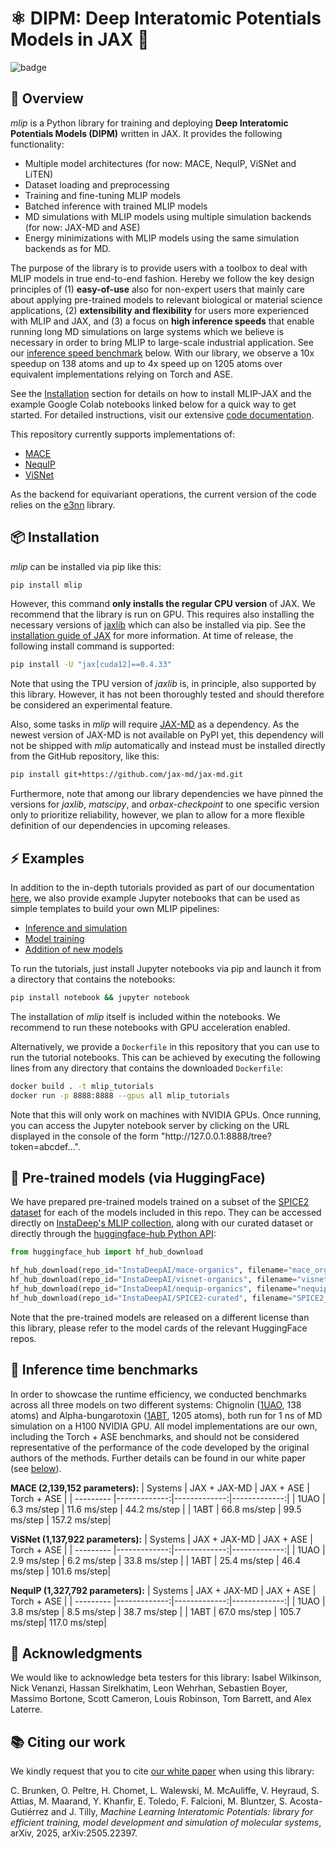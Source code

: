 # ⚛️ DIPM: Deep Interatomic Potentials Models in JAX 🚀

![badge](https://img.shields.io/endpoint?url=https://gist.githubusercontent.com/mlipbot/b6e4bf384215e60775699a83c3c00aef/raw/pytest-coverage-comment.json)

## 👀 Overview

*mlip* is a Python library for training and deploying
**Deep Interatomic Potentials Models (DIPM)** written in JAX. It provides
the following functionality:
- Multiple model architectures (for now: MACE, NequIP, ViSNet and LiTEN)
- Dataset loading and preprocessing
- Training and fine-tuning MLIP models
- Batched inference with trained MLIP models
- MD simulations with MLIP models using multiple simulation backends (for now: JAX-MD and ASE)
- Energy minimizations with MLIP models using the same simulation backends as for MD.

The purpose of the library is to provide users with a toolbox
to deal with MLIP models in true end-to-end fashion.
Hereby we follow the key design principles of (1) **easy-of-use** also for non-expert
users that mainly care about applying pre-trained models to relevant biological or
material science applications, (2) **extensibility and flexibility** for users more
experienced with MLIP and JAX, and (3) a focus on **high inference speeds** that enable
running long MD simulations on large systems which we believe is necessary in order to
bring MLIP to large-scale industrial application.
See our [inference speed benchmark](#-inference-time-benchmarks) below.
With our library, we observe a 10x speedup on 138 atoms and up to 4x speed up
on 1205 atoms over equivalent implementations relying on Torch and ASE.

See the [Installation](#-installation) section for details on how to install
MLIP-JAX and the example Google Colab notebooks linked below for a quick way
to get started. For detailed instructions, visit our extensive
[code documentation](https://instadeepai.github.io/mlip/).

This repository currently supports implementations of:
- [MACE](https://arxiv.org/abs/2206.07697)
- [NequIP](https://www.nature.com/articles/s41467-022-29939-5)
- [ViSNet](https://www.nature.com/articles/s41467-023-43720-2)

As the backend for equivariant operations, the current version of the code relies
on the [e3nn](https://zenodo.org/records/6459381) library.

## 📦 Installation

*mlip* can be installed via pip like this:

```bash
pip install mlip
```

However, this command **only installs the regular CPU version** of JAX.
We recommend that the library is run on GPU.
This requires also installing the necessary versions
of [jaxlib](https://pypi.org/project/jaxlib/) which can also be installed via pip. See
the [installation guide of JAX](https://docs.jax.dev/en/latest/installation.html) for
more information.
At time of release, the following install command is supported:

```bash
pip install -U "jax[cuda12]==0.4.33"
```

Note that using the TPU version of *jaxlib* is, in principle, also supported by
this library. However, it has not been thoroughly tested and should therefore be
considered an experimental feature.

Also, some tasks in *mlip* will
require [JAX-MD](https://github.com/jax-md/jax-md>) as a dependency. As the newest
version of JAX-MD is not available on PyPI yet, this dependency will not
be shipped with *mlip* automatically and instead must be installed
directly from the GitHub repository, like this:

```bash
pip install git+https://github.com/jax-md/jax-md.git
```

Furthermore, note that among our library dependencies we have pinned the versions
for *jaxlib*, *matscipy*, and *orbax-checkpoint* to one specific version only to
prioritize reliability, however, we plan to allow for a more flexible definition of
our dependencies in upcoming releases.

## ⚡ Examples

In addition to the in-depth tutorials provided as part of our documentation
[here](https://instadeepai.github.io/mlip/user_guide/index.html#deep-dive-tutorials),
we also provide example Jupyter notebooks that can be used as
simple templates to build your own MLIP pipelines:

- [Inference and simulation](https://github.com/instadeepai/mlip/blob/main/tutorials/simulation_tutorial.ipynb)
- [Model training](https://github.com/instadeepai/mlip/blob/main/tutorials/model_training_tutorial.ipynb)
- [Addition of new models](https://github.com/instadeepai/mlip/blob/main/tutorials/model_addition_tutorial.ipynb)

To run the tutorials, just install Jupyter notebooks via pip and launch it from
a directory that contains the notebooks:

```bash
pip install notebook && jupyter notebook
```

The installation of *mlip* itself is included within the notebooks. We recommend to
run these notebooks with GPU acceleration enabled.

Alternatively, we provide a `Dockerfile` in this repository that you can use to
run the tutorial notebooks. This can be achieved by executing the following lines
from any directory that contains the downloaded `Dockerfile`:

```bash
docker build . -t mlip_tutorials
docker run -p 8888:8888 --gpus all mlip_tutorials
```

Note that this will only work on machines with NVIDIA GPUs.
Once running, you can access the Jupyter notebook server by clicking on the URL
displayed in the console of the form "http[]()://127.0.0.1:8888/tree?token=abcdef...".

## 🤗 Pre-trained models (via HuggingFace)

We have prepared pre-trained models trained on a subset of the
[SPICE2 dataset](https://zenodo.org/records/10975225) for each of the models included in
this repo. They can be accessed directly on [InstaDeep's MLIP collection](https://huggingface.co/collections/InstaDeepAI/ml-interatomic-potentials-68134208c01a954ede6dae42),
along with our curated dataset or directly through
the [huggingface-hub Python API](https://huggingface.co/docs/huggingface_hub/en/guides/download):

```python
from huggingface_hub import hf_hub_download

hf_hub_download(repo_id="InstaDeepAI/mace-organics", filename="mace_organics_01.zip", local_dir="")
hf_hub_download(repo_id="InstaDeepAI/visnet-organics", filename="visnet_organics_01.zip", local_dir="")
hf_hub_download(repo_id="InstaDeepAI/nequip-organics", filename="nequip_organics_01.zip", local_dir="")
hf_hub_download(repo_id="InstaDeepAI/SPICE2-curated", filename="SPICE2_curated.zip", local_dir="")
```
Note that the pre-trained models are released on a different license than this library,
please refer to the model cards of the relevant HuggingFace repos.

## 🚀 Inference time benchmarks

In order to showcase the runtime efficiency, we conducted benchmarks across all three
models on two different systems: Chignolin
([1UAO](https://www.rcsb.org/structure/1UAO), 138 atoms) and Alpha-bungarotoxin
([1ABT](https://www.rcsb.org/structure/1ABT), 1205 atoms), both run for 1 ns of
MD simulation on a H100 NVIDIA GPU.
All model implementations are our own, including the Torch + ASE benchmarks, and
should not be considered representative of the performance of the code developed by the
original authors of the methods.
Further details can be found in our white paper (see [below](#-citing-our-work)).

**MACE (2,139,152 parameters):**
| Systems   | JAX + JAX-MD | JAX + ASE    | Torch + ASE  |
| --------- |-------------:|-------------:|-------------:|
| 1UAO      | 6.3 ms/step  | 11.6 ms/step | 44.2 ms/step |
| 1ABT      | 66.8 ms/step | 99.5 ms/step | 157.2 ms/step|

**ViSNet (1,137,922 parameters):**
| Systems   | JAX + JAX-MD | JAX + ASE    | Torch + ASE  |
| --------- |-------------:|-------------:|-------------:|
| 1UAO      | 2.9 ms/step  | 6.2 ms/step  | 33.8 ms/step |
| 1ABT      | 25.4 ms/step | 46.4 ms/step | 101.6 ms/step|

**NequIP (1,327,792 parameters):**
| Systems   | JAX + JAX-MD | JAX + ASE    | Torch + ASE  |
| --------- |-------------:|-------------:|-------------:|
| 1UAO      | 3.8 ms/step  | 8.5 ms/step  | 38.7 ms/step |
| 1ABT      | 67.0 ms/step | 105.7 ms/step| 117.0 ms/step|

## 🙏 Acknowledgments

We would like to acknowledge beta testers for this library: Isabel Wilkinson,
Nick Venanzi, Hassan Sirelkhatim, Leon Wehrhan, Sebastien Boyer, Massimo Bortone,
Scott Cameron, Louis Robinson, Tom Barrett, and Alex Laterre.

## 📚 Citing our work

We kindly request that you to cite [our white paper](https://arxiv.org/abs/2505.22397)
when using this library:

C. Brunken, O. Peltre, H. Chomet, L. Walewski, M. McAuliffe, V. Heyraud,
S. Attias, M. Maarand, Y. Khanfir, E. Toledo, F. Falcioni, M. Bluntzer,
S. Acosta-Gutiérrez and J. Tilly, *Machine Learning Interatomic Potentials:
library for efficient training, model development and simulation of molecular systems*,
arXiv, 2025, arXiv:2505.22397.
